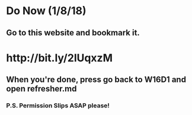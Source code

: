 # Do Now (1/8/18)

## Go to this website and bookmark it.

<h1>http://bit.ly/2lUqxzM</h1>

## When you're done, press go back to W16D1 and open refresher.md

### P.S. Permission Slips ASAP please!